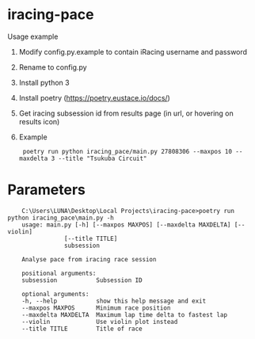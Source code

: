 # iracing-pace

Usage example

1. Modify config.py.example to contain iRacing username and password

2. Rename to config.py

3. Install python 3

4. Install poetry (https://poetry.eustace.io/docs/)

5. Get iracing subsession id from results page (in url, or hovering on results icon)

5. Example

        poetry run python iracing_pace/main.py 27808306 --maxpos 10 --maxdelta 3 --title "Tsukuba Circuit"



# Parameters
        C:\Users\LUNA\Desktop\Local Projects\iracing-pace>poetry run python iracing_pace\main.py -h
        usage: main.py [-h] [--maxpos MAXPOS] [--maxdelta MAXDELTA] [--violin]
                    [--title TITLE]
                    subsession

        Analyse pace from iracing race session

        positional arguments:
        subsession           Subsession ID

        optional arguments:
        -h, --help           show this help message and exit
        --maxpos MAXPOS      Minimum race position
        --maxdelta MAXDELTA  Maximum lap time delta to fastest lap
        --violin             Use violin plot instead
        --title TITLE        Title of race